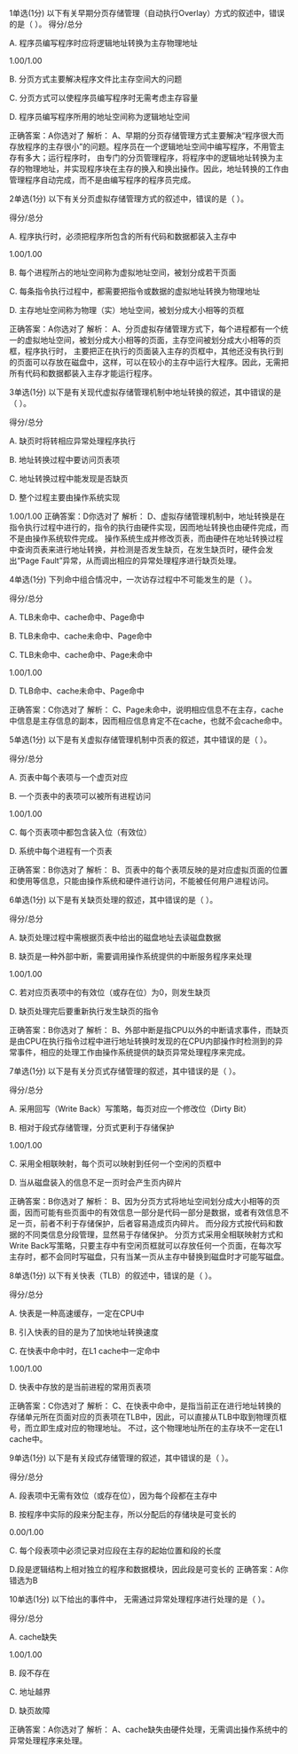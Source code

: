 1单选(1分)
以下有关早期分页存储管理（自动执行Overlay）方式的叙述中，错误的是（   ）。
得分/总分

A.
程序员编写程序时应将逻辑地址转换为主存物理地址

1.00/1.00

B.
分页方式主要解决程序文件比主存空间大的问题


C.
分页方式可以使程序员编写程序时无需考虑主存容量


D.
 程序员编写程序所用的地址空间称为逻辑地址空间

正确答案：A你选对了
解析：  A、早期的分页存储管理方式主要解决“程序很大而存放程序的主存很小”的问题。程序员在一个逻辑地址空间中编写程序，不用管主存有多大；运行程序时，
由专门的分页管理程序，将程序中的逻辑地址转换为主存的物理地址，并实现程序块在主存的换入和换出操作。因此，地址转换的工作由管理程序自动完成，而不是由编写程序的程序员完成。

2单选(1分)
以下有关分页虚拟存储管理方式的叙述中，错误的是（   ）。

得分/总分

A.
程序执行时，必须把程序所包含的所有代码和数据都装入主存中

1.00/1.00

B.
每个进程所占的地址空间称为虚拟地址空间，被划分成若干页面


C.
每条指令执行过程中，都需要把指令或数据的虚拟地址转换为物理地址


D.
主存地址空间称为物理（实）地址空间，被划分成大小相等的页框

正确答案：A你选对了
解析：  A、分页虚拟存储管理方式下，每个进程都有一个统一的虚拟地址空间，被划分成大小相等的页面，主存空间被划分成大小相等的页框，程序执行时，
主要把正在执行的页面装入主存的页框中，其他还没有执行到的页面可以存放在磁盘中，这样，可以在较小的主存中运行大程序。因此，无需把所有代码和数据都装入主存才能运行程序。

3单选(1分)
以下是有关现代虚拟存储管理机制中地址转换的叙述，其中错误的是（   ）。

得分/总分

A.
缺页时将转相应异常处理程序执行


B.
地址转换过程中要访问页表项


C.
地址转换过程中能发现是否缺页


D.
整个过程主要由操作系统实现

1.00/1.00
正确答案：D你选对了
解析：  D、虚拟存储管理机制中，地址转换是在指令执行过程中进行的，指令的执行由硬件实现，因而地址转换也由硬件完成，而不是由操作系统软件完成。
操作系统生成并修改页表，而由硬件在地址转换过程中查询页表来进行地址转换，并检测是否发生缺页，在发生缺页时，硬件会发出“Page Fault”异常，从而调出相应的异常处理程序进行缺页处理。

4单选(1分)
下列命中组合情况中，一次访存过程中不可能发生的是（   ）。

得分/总分

A.
TLB未命中、cache命中、Page命中


B.
TLB未命中、cache未命中、Page命中


C.
TLB未命中、cache命中、Page未命中

1.00/1.00

D.
TLB命中、cache未命中、Page命中

正确答案：C你选对了
解析：  C、Page未命中，说明相应信息不在主存，cache中信息是主存信息的副本，因而相应信息肯定不在cache，也就不会cache命中。

5单选(1分)
以下是有关虚拟存储管理机制中页表的叙述，其中错误的是（   ）。

得分/总分

A.
 页表中每个表项与一个虚页对应


B.
一个页表中的表项可以被所有进程访问

1.00/1.00

C.
每个页表项中都包含装入位（有效位）


D.
系统中每个进程有一个页表

正确答案：B你选对了
解析：  B、页表中的每个表项反映的是对应虚拟页面的位置和使用等信息，只能由操作系统和硬件进行访问，不能被任何用户进程访问。

6单选(1分)
以下是有关缺页处理的叙述，其中错误的是（   ）。

得分/总分

A.
缺页处理过程中需根据页表中给出的磁盘地址去读磁盘数据


B.
缺页是一种外部中断，需要调用操作系统提供的中断服务程序来处理

1.00/1.00

C.
若对应页表项中的有效位（或存在位）为0，则发生缺页


D.
缺页处理完后要重新执行发生缺页的指令

正确答案：B你选对了
解析：  B、外部中断是指CPU以外的中断请求事件，而缺页是由CPU在执行指令过程中进行地址转换时发现的在CPU内部操作时检测到的异常事件，相应的处理工作由操作系统提供的缺页异常处理程序来完成。

7单选(1分)
以下是有关分页式存储管理的叙述，其中错误的是（   ）。

得分/总分

A.
采用回写（Write Back）写策略，每页对应一个修改位（Dirty Bit）

B.
相对于段式存储管理，分页式更利于存储保护

1.00/1.00

C.
 采用全相联映射，每个页可以映射到任何一个空闲的页框中


D.
当从磁盘装入的信息不足一页时会产生页内碎片

正确答案：B你选对了
解析：  B、因为分页方式将地址空间划分成大小相等的页面，因而可能有些页面中的有效信息一部分是代码一部分是数据，或者有效信息不足一页，前者不利于存储保护，后者容易造成页内碎片。
而分段方式按代码和数据的不同类信息分段管理，显然易于存储保护。
分页方式采用全相联映射方式和Write Back写策略，只要主存中有空闲页框就可以存放任何一个页面，在每次写主存时，都不会同时写磁盘，只有当某一页从主存中替换到磁盘时才可能写磁盘。

8单选(1分)
以下有关快表（TLB）的叙述中，错误的是（   ）。

得分/总分

A.
快表是一种高速缓存，一定在CPU中


B.
引入快表的目的是为了加快地址转换速度


C.
在快表中命中时，在L1 cache中一定命中

1.00/1.00

D.
快表中存放的是当前进程的常用页表项

正确答案：C你选对了
解析：  C、在快表中命中，是指当前正在进行地址转换的存储单元所在页面对应的页表项在TLB中，因此，可以直接从TLB中取到物理页框号，而立即生成对应的物理地址。
不过，这个物理地址所在的主存块不一定在L1 cache中。

9单选(1分)
以下是有关段式存储管理的叙述，其中错误的是（   ）。

得分/总分

A.
段表项中无需有效位（或存在位），因为每个段都在主存中


B.
按程序中实际的段来分配主存，所以分配后的存储块是可变长的

0.00/1.00

C.
每个段表项中必须记录对应段在主存的起始位置和段的长度


D.段是逻辑结构上相对独立的程序和数据模块，因此段是可变长的
正确答案：A你错选为B

10单选(1分)
以下给出的事件中， 无需通过异常处理程序进行处理的是（   ）。

得分/总分

A.
 cache缺失

1.00/1.00

B.
段不存在


C.
地址越界


D.
缺页故障

正确答案：A你选对了
解析：  A、cache缺失由硬件处理，无需调出操作系统中的异常处理程序来处理。
